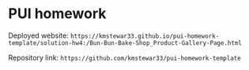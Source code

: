 # PUI homework

Deployed website: `https://kmstewar33.github.io/pui-homework-template/solution-hw4:/Bun-Bun-Bake-Shop_Product-Gallery-Page.html` 

Repository link: `https://github.com/kmstewar33/pui-homework-template`
